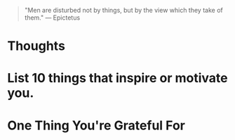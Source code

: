 
> \"Men are disturbed not by things, but by the view which they take of them.\" — Epictetus

# Thoughts

# List 10 things that inspire or motivate you.

# One Thing You're Grateful For

